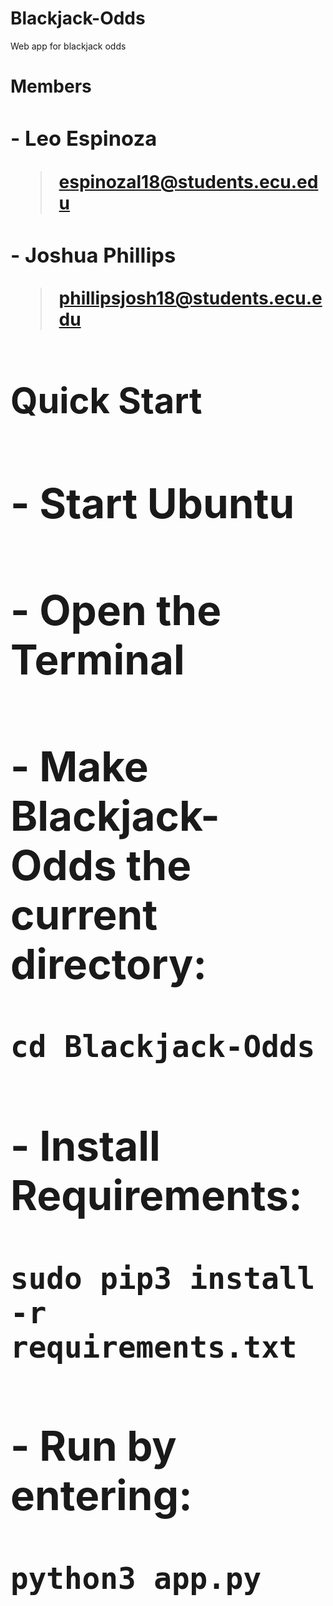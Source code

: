 # Blackjack-Odds
Web app for blackjack odds

<H1> Members <H1\>

###  - Leo Espinoza
> espinozal18@students.ecu.edu
###  - Joshua Phillips
> phillipsjosh18@students.ecu.edu

<H1> Quick Start <H1\>
 
 
### - Start Ubuntu
### - Open the Terminal
### - Make Blackjack-Odds the current directory:
    cd Blackjack-Odds
### - Install Requirements:
    sudo pip3 install -r requirements.txt

### - Run by entering:
    python3 app.py
 
